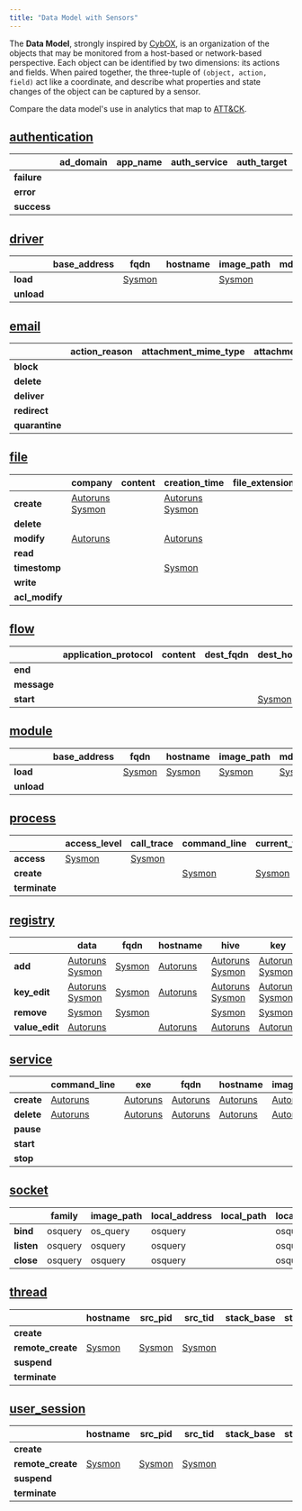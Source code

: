 ```yaml
---
title: "Data Model with Sensors"
---
```


The **Data Model**, strongly inspired by [CybOX](https://cyboxproject.github.io/), is an organization of the objects that may be monitored from a host-based or network-based perspective. Each object can be identified by two dimensions: its actions and fields. When paired together, the three-tuple of `(object, action, field)` act like a coordinate, and describe what properties and state changes of the object can be captured by a sensor.

Compare the data model's use in analytics that map to [ATT&CK](https://attack.mitre.org/).

## [authentication](authentication)

| | **ad_domain** | **app_name** | **auth_service** | **auth_target** | **decision_reason** | **fqdn** | **hostname** | **method** | **response_time** | **target_ad_domain** | **target_uid** | **target_user** | **target_user_role** | **target_user_type** | **uid** | **user** | **user_agent** | **user_role** | **user_type |
|---|---|---|---|---|---|---|---|---|---|---|---|---|---|---|---|---|---|---|---|
| **failure** | | | | | | | | | | | | | | | | | | | |
| **error** | | | | | | | | | | | | | | | | | | | |
| **success** | | | | | | | | | | | | | | | | | | | |

## [driver](driver)

| | **base_address** | **fqdn** | **hostname** | **image_path** | **md5_hash** | **module_name** | **pid** | **sha1_hash** | **sha256_hash** | **signature_valid** | **signer** |
|---|---|---|---|---|---|---|---|---|---|---|---|
| **load** | | [Sysmon](../sensors/sysmon_13) | | [Sysmon](../sensors/sysmon_13) | | | [Sysmon](../sensors/sysmon_13) | | [Sysmon](../sensors/sysmon_13) | [Sysmon](../sensors/sysmon_13) | [Sysmon](../sensors/sysmon_13) | |
| **unload**| | | | | | | | | | | |

## [email](email)

| | **action_reason** | **attachment_mime_type** | **attachment_name** | **attachment_size** | **date** | **dest_address** | **dest_ip** | **dest_port** | **from** | **message_body** | **message_links** | **message_type** | **return_address** | **server_relay** | **smtp_uid** | **src_address** | **src_domain** | **src_ip** | **src_port** | **subject** | **to** |
|---|---|---|---|---|---|---|---|---|---|---|---|---|---|---|---|---|---|---|---|--|--|
| **block** | | | | | | | | | | | | | | | | | | | | | |
| **delete** | | | | | | | | | | | | | | | | | | | | | |
| **deliver** | | | | | | | | | | | | | | | | | | | | | |
| **redirect** | | | | | | | | | | | | | | | | | | | | | |
| **quarantine** | | | | | | | | | | | | | | | | | | | | | |

## [file](file)

| | **company** | **content** | **creation_time** | **file_extension** | **file_gid** | **file_group** | **file_name** | **file_path** | **file_uid** | **file_user** | **fqdn** | **hostname** | **image_path** | **link_target** | **md5_hash** | **mime_type** | **mode** | **pid** | **ppid** | **previous_creation_time** | **sha1_hash** | **sha256_hash** | **signature_valid** | **signer** | **uid** | **user** |
| ---|---|---|---|---|---|---|---|---|---|---|---|---|---|---|---|---|---|---|---|---|---|---|---|---|---|---|
| **create** | [Autoruns](../sensors/autoruns)<br />[Sysmon](../sensors/sysmon_13) | | [Autoruns](../sensors/autoruns)<br />[Sysmon](../sensors/sysmon_13) | | | | [Autoruns](../sensors/autoruns) | [Sysmon](../sensors/sysmon_13) | | | [Autoruns](../sensors/autoruns)<br />[Sysmon](../sensors/sysmon_13) | [Autoruns](../sensors/autoruns) | [Sysmon](../sensors/sysmon_13) | | [Autoruns](../sensors/autoruns) | | | [Sysmon](../sensors/sysmon_13) | | | | | | [Sysmon](../sensors/sysmon_13) | |
| **delete** | | | | | | | | | | | [Sysmon](../sensors/sysmon_13) | | [Sysmon](../sensors/sysmon_13) | | | | | [Sysmon](../sensors/sysmon_13) | | | | | | | [Sysmon](../sensors/sysmon_13) | |
| **modify** | [Autoruns](../sensors/autoruns) | | [Autoruns](../sensors/autoruns) | | | | [Autoruns](../sensors/autoruns) | | | | [Autoruns](../sensors/autoruns) | [Autoruns](../sensors/autoruns) | | | [Autoruns](../sensors/autoruns) | | | | | | | [Autoruns](../sensors/autoruns) | [Autoruns](../sensors/autoruns) | [Autoruns](../sensors/autoruns) | | |
| **read** | | | | | | | | | | | | | | | | | | | | | | | | | |
| **timestomp** | | | [Sysmon](../sensors/sysmon_13) | | | | | [Sysmon](../sensors/sysmon_13) | | | [Sysmon](../sensors/sysmon_13) | | [Sysmon](../sensors/sysmon_13) | | | | | [Sysmon](../sensors/sysmon_13) | | [Sysmon](../sensors/sysmon_13) | | | | | [Sysmon](../sensors/sysmon_13) | |
| **write** | | | | | | | | | | | | | | | | | | | | | | | | | |
| **acl_modify** | | | | | | | | | | | | | | | | | | | | | | | | | |

## [flow](flow)

| | **application_protocol** | **content** | **dest_fqdn** | **dest_hostname** | **dest_ip** | **dest_port** | **end_time** | **exe** | **fqdn** | **hostname** | **image_path** | **in_bytes** | **out_bytes** | **network_direction** | **packet_count** | **pid** | **ppid** | **proto_info** | **src_fqdn** | **src_hostname** | **src_ip** | **src_port** | **start_time** | **tcp_flags** | **transport_protocol** | **uid** | **user** |
| ---|---|---|---|---|---|---|---|---|---|---|---|---|---|---|---|---|---|---|---|---|---|---|---|---|---|---|---|
| **end** | | | | | | | | | | | | | | | | | | | | | | | | | | | |
| **message** | | | | | | | | | | | | | | | | | | | | | | | | | | | |
| **start** | | | | [Sysmon](../sensors/sysmon_13) | [Sysmon](../sensors/sysmon_13)| [Sysmon](../sensors/sysmon_13) | | [Sysmon](../sensors/sysmon_13) | [Sysmon](../sensors/sysmon_13) | [Sysmon](../sensors/sysmon_13) | [Sysmon](../sensors/sysmon_13) | | | | | [Sysmon](../sensors/sysmon_13) | | | [Sysmon](../sensors/sysmon_13) | [Sysmon](../sensors/sysmon_13) | [Sysmon](../sensors/sysmon_13) | [Sysmon](../sensors/sysmon_13) | [Sysmon](../sensors/sysmon_13) | | [Sysmon](../sensors/sysmon_13) | [Sysmon](../sensors/sysmon_13) | [Sysmon](../sensors/sysmon_13) | 

## [module](module)

| | **base_address** | **fqdn** | **hostname** | **image_path** | **md5_hash** | **module_name** | **module_path** | **pid** | **sha1_hash** | **sha256_hash** | **signature_valid** | **signer** | **tid** |
|---|---|---|---|---|---|---|---|---|---|---|---|---|---|
| **load** | | [Sysmon]( ../sensors/sysmon_13) | [Sysmon]( ../sensors/sysmon_13)  | [Sysmon]( ../sensors/sysmon_13)  | [Sysmon]( ../sensors/sysmon_13) | [Sysmon]( ../sensors/sysmon_13) | [Sysmon](../sensors/sysmon_13) | [Sysmon]( ../sensors/sysmon_13) | [Sysmon]( ../sensors/sysmon_13)  | | [Sysmon](../sensors/sysmon_13) | [Sysmon](../sensors/sysmon_13) | [Sysmon](../sensors/sysmon_13) |
| **unload** | | | | | | | | | | | | | |

## [process](process)

| | **access_level** | **call_trace** | **command_line** | **current_working_directory** | **exe** | **env_vars** | **fqdn** | **guid** | **hostname** | **image_path** | **integrity_level** | **md5_hash** | **parent_command_line** | **parent_exe** | **parent_guid** | **parent_image_path** | **pid** | **ppid** | **sha1_hash** | **sha256_hash** | **sid** | **signer** | **signature_valid** | **target_address** | **target_guid** | **target_pid** | **target_name** | **user** |
|---|---|---|---|---|---|---|---|---|---|---|---|---|---|---|---|---|---|---|---|---|---|---|---|---|---|---|---|---|
| **access** | [Sysmon](../sensors/sysmon_13) | [Sysmon](../sensors/sysmon_13) | | | | | [Sysmon](../sensors/sysmon_13) | [Sysmon](../sensors/sysmon_13) | | [Sysmon](../sensors/sysmon_13) | | | | | | | [Sysmon](../sensors/sysmon_13) | | | | [Sysmon](../sensors/sysmon_13) | | | | [Sysmon](../sensors/sysmon_13) | [Sysmon](../sensors/sysmon_13) | [Sysmon](../sensors/sysmon_13) | |
**create** | | | [Sysmon](../sensors/sysmon_13) | [Sysmon](../sensors/sysmon_13) | | | [Sysmon](../sensors/sysmon_13) | | | [Sysmon](../sensors/sysmon_13) | [Sysmon](../sensors/sysmon_13) | | [Sysmon](../sensors/sysmon_13) | | [Sysmon](../sensors/sysmon_13) | [Sysmon](../sensors/sysmon_13) | [Sysmon](../sensors/sysmon_13) | [Sysmon](../sensors/sysmon_13) | | [Sysmon](../sensors/sysmon_13) | [Sysmon](../sensors/sysmon_13) | | | | | | | |
| **terminate** | | | | | | | | | | | | | | | | | | | | | | | | | | | |


## [registry](registry)

| | **data** | **fqdn** | **hostname** | **hive** | **key** | **image_path** | **new_content** | **pid** | **type** | **user** | **value** |
|---|---|---|---|---|---|---|---|---|---|---|---|
| **add** | [Autoruns](../sensors/autoruns)<br />[Sysmon](../sensors/sysmon_13) | [Sysmon](../sensors/sysmon_13) | [Autoruns](../sensors/autoruns) | [Autoruns](../sensors/autoruns)<br />[Sysmon](../sensors/sysmon_13) | [Autoruns](../sensors/autoruns)<br />[Sysmon](../sensors/sysmon_13) | [Sysmon](../sensors/sysmon_13) | | [Sysmon](../sensors/sysmon_13) | [Autoruns](../sensors/autoruns)| [Sysmon](../sensors/sysmon_13) | [Autoruns](../sensors/autoruns) | 
**key_edit** | [Autoruns](../sensors/autoruns)<br />[Sysmon](../sensors/sysmon_13) | [Sysmon](../sensors/sysmon_13) | [Autoruns](../sensors/autoruns) | [Autoruns](../sensors/autoruns)<br />[Sysmon](../sensors/sysmon_13) | [Autoruns](../sensors/autoruns)<br />[Sysmon](../sensors/sysmon_13) | [Sysmon](../sensors/sysmon_13) | [Autoruns](../sensors/autoruns)<br />[Sysmon](../sensors/sysmon_13) | [Sysmon](../sensors/sysmon_13) | [Autoruns](../sensors/autoruns) | [Sysmon](../sensors/sysmon_13) | [Autoruns](../sensors/autoruns)<br />[Sysmon](../sensors/sysmon_13) |
| **remove** | [Sysmon](../sensors/sysmon_13) | [Sysmon](../sensors/sysmon_13) | | [Sysmon](../sensors/sysmon_13) | [Sysmon](../sensors/sysmon_13) | [Sysmon](../sensors/sysmon_13) | | [Sysmon](../sensors/sysmon_13) | | [Sysmon](../sensors/sysmon_13) | |
| **value_edit** | [Autoruns](../sensors/autoruns) | | [Autoruns](../sensors/autoruns)| [Autoruns](../sensors/autoruns) | [Autoruns](../sensors/autoruns) | | [Autoruns](../sensors/autoruns) | | [Autoruns](../sensors/autoruns)| | [Autoruns](../sensors/autoruns) |

## [service](service)

| | **command_line** | **exe** | **fqdn** | **hostname** | **image_path** | **name** | **pid** | **ppid** | **uid** | **user** |
|---|---|---|---|---|---|---|---|---|---|---|
| **create** | [Autoruns](https://car.mitre.org/wiki/Autoruns) | [Autoruns](https://car.mitre.org/wiki/Autoruns) | [Autoruns](https://car.mitre.org/wiki/Autoruns) | [Autoruns](https://car.mitre.org/wiki/Autoruns) | [Autoruns](https://car.mitre.org/wiki/Autoruns) | [Autoruns](https://car.mitre.org/wiki/Autoruns) | | | | |
| **delete** | [Autoruns](https://car.mitre.org/wiki/Autoruns) | [Autoruns](https://car.mitre.org/wiki/Autoruns) | [Autoruns](https://car.mitre.org/wiki/Autoruns) | [Autoruns](https://car.mitre.org/wiki/Autoruns) | [Autoruns](https://car.mitre.org/wiki/Autoruns) | [Autoruns](https://car.mitre.org/wiki/Autoruns) | | | | |
| **pause** | | | | | | | | | | |
| **start** | | | | | | | | | | |
| **stop** | | | | | | | | | | |

## [socket](socket)

| | **family** | **image_path** | **local_address** | **local_path** | **local_port** | **pid** | **protocol** | **remote_address** | **remote_port** | **success** |
|---|---|---|---|---|---|---|---|---|---|---|
| **bind** | osquery | os_query | osquery | | osquery | osquery | osquery | osquery | osquery | |
| **listen** | osquery | osquery | osquery | | osquery | osquery| osquery | osquery | osquery | |
| **close** | osquery | osquery | osquery | | osquery | osquery| osquery | osquery | osquery | |

## [thread](thread)

| | **hostname** | **src_pid** | **src_tid** | **stack_base** | **stack_limit** | **start_address** | **start_function** | **start_module** | **start_module_name** | **subprocess_tag** | **tgt_pid** | **tgt_tid** | **uid** | **user** | **user_stack_base** | **user_stack_limit** |
|---|---|---|---|---|---|---|---|---|---|---|---|---|---|---|---|---|
| **create** | | | | | | | | | | | | | | | | |
| **remote_create** | [Sysmon]( ../sensors/sysmon_13) | [Sysmon]( ../sensors/sysmon_13) | [Sysmon]( ../sensors/sysmon_13) | | | [Sysmon]( ../sensors/sysmon_13) | [Sysmon]( ../sensors/sysmon_13) | [Sysmon]( ../sensors/sysmon_13) | [Sysmon]( ../sensors/sysmon_13) | |[Sysmon]( ../sensors/sysmon_13) |[Sysmon]( ../sensors/sysmon_13) | [Sysmon]( ../sensors/sysmon_13) | [Sysmon]( ../sensors/sysmon_13) | | |
| **suspend** | | | | | | | | | | | | | | | | | |
| **terminate** | | | | | | | | | | | | | | | | |

## [user_session](user_session)

| | **hostname** | **src_pid** | **src_tid** | **stack_base** | **stack_limit** | **start_address** | **start_function** | **start_module** | **start_module_name** | **subprocess_tag** | **tgt_pid** | **tgt_tid** | **uid** | **user** | **user_stack_base** | **user_stack_limit** |
|---|---|---|---|---|---|---|---|---|---|---|---|---|---|---|---|---|
| **create** | | | | | | | | | | | | | | | | |
| **remote_create** | [Sysmon]( ../sensors/sysmon_13) | [Sysmon]( ../sensors/sysmon_13) | [Sysmon]( ../sensors/sysmon_13) | | | [Sysmon]( ../sensors/sysmon_13) | [Sysmon]( ../sensors/sysmon_13) | [Sysmon]( ../sensors/sysmon_13) | [Sysmon]( ../sensors/sysmon_13) | |[Sysmon]( ../sensors/sysmon_13) |[Sysmon]( ../sensors/sysmon_13) | [Sysmon]( ../sensors/sysmon_13) | [Sysmon]( ../sensors/sysmon_13) | | |
| **suspend** | | | | | | | | | | | | | | | | | |
| **terminate** | | | | | | | | | | | | | | | | |

